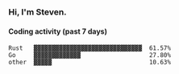 ### Hi, I'm Steven.

#### Coding activity (past 7 days)
```
Rust   ▓▓▓▓▓▓▓▓▓▓▓▓▓▓▓▓▓▓▓▓▓▓▓▓▓▓▓▓▓▓  61.57%
Go     ▓▓▓▓▓▓▓▓▓▓▓▓▓                   27.80%
other  ▓▓▓▓▓                           10.63%
```
